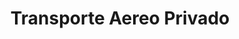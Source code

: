 ---
title: Transporte Aereo Privado
layout: servicio
icono: bi-cash-coin
descripcion: descripcion
---